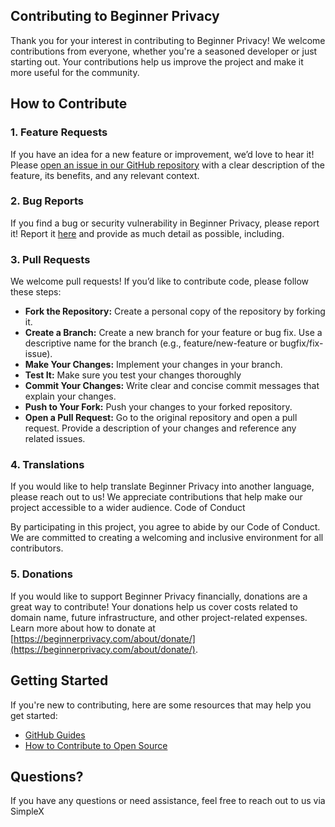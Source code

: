 ## Contributing to Beginner Privacy
Thank you for your interest in contributing to Beginner Privacy! We welcome contributions from everyone, whether you're a seasoned developer or just starting out. Your contributions help us improve the project and make it more useful for the community.

## How to Contribute
### 1. Feature Requests
If you have an idea for a new feature or improvement, we’d love to hear it! Please [open an issue in our GitHub repository](https://github.com/beginnerprivacy/beginnerprivacy.github.io/issues) with a clear description of the feature, its benefits, and any relevant context.

### 2. Bug Reports
If you find a bug or security vulnerability in Beginner Privacy, please report it! Report it [here](https://github.com/beginnerprivacy/beginnerprivacy.github.io/security) and provide as much detail as possible, including.

### 3. Pull Requests
We welcome pull requests! If you’d like to contribute code, please follow these steps:
- **Fork the Repository:** Create a personal copy of the repository by forking it.
- **Create a Branch:** Create a new branch for your feature or bug fix. Use a descriptive name for the branch (e.g., feature/new-feature or bugfix/fix-issue).
- **Make Your Changes:** Implement your changes in your branch.
- **Test It:** Make sure you test your changes thoroughly
- **Commit Your Changes:** Write clear and concise commit messages that explain your changes.
- **Push to Your Fork:** Push your changes to your forked repository.
- **Open a Pull Request:** Go to the original repository and open a pull request. Provide a description of your changes and reference any related issues.

### 4. Translations
If you would like to help translate Beginner Privacy into another language, please reach out to us! We appreciate contributions that help make our project accessible to a wider audience.
Code of Conduct

By participating in this project, you agree to abide by our Code of Conduct. We are committed to creating a welcoming and inclusive environment for all contributors.

### 5. Donations
If you would like to support Beginner Privacy financially, donations are a great way to contribute! Your donations help us cover costs related to domain name, future infrastructure, and other project-related expenses. Learn more about how to donate at [https://beginnerprivacy.com/about/donate/](https://beginnerprivacy.com/about/donate/).

## Getting Started
If you're new to contributing, here are some resources that may help you get started:
- [GitHub Guides](https://docs.github.com/en)
- [How to Contribute to Open Source](https://opensource.guide/how-to-contribute/)

## Questions?
If you have any questions or need assistance, feel free to reach out to us via SimpleX